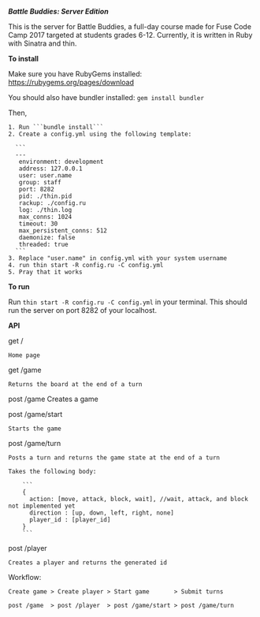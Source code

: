 ***Battle Buddies: Server Edition***

This is the server for Battle Buddies, a full-day course made for Fuse Code Camp 2017 targeted at students grades 6-12.
Currently, it is written in Ruby with Sinatra and thin.

**To install**

Make sure you have RubyGems installed: https://rubygems.org/pages/download

You should also have bundler installed: ```gem install bundler```

Then,

    1. Run ```bundle install```
    2. Create a config.yml using the following template:

      ```
      ---
       environment: development
       address: 127.0.0.1
       user: user.name
       group: staff
       port: 8282
       pid: ./thin.pid
       rackup: ./config.ru
       log: ./thin.log
       max_conns: 1024
       timeout: 30
       max_persistent_conns: 512
       daemonize: false
       threaded: true
      ```
    3. Replace "user.name" in config.yml with your system username
    4. run thin start -R config.ru -C config.yml
    5. Pray that it works

**To run**

Run ```thin start -R config.ru -C config.yml``` in your terminal. This should run the server on port 8282 of your localhost.

**API**

get / 
  
    Home page

get /game
  
    Returns the board at the end of a turn

post /game
    Creates a game

post /game/start
  
    Starts the game

post /game/turn
  
    Posts a turn and returns the game state at the end of a turn

    Takes the following body: 

        ```
        {
          action: [move, attack, block, wait], //wait, attack, and block not implemented yet
          direction : [up, down, left, right, none]
          player_id : [player_id]
        }
        ```

post /player
  
    Creates a player and returns the generated id


Workflow:

    Create game > Create player > Start game       > Submit turns

    post /game  > post /player  > post /game/start > post /game/turn
